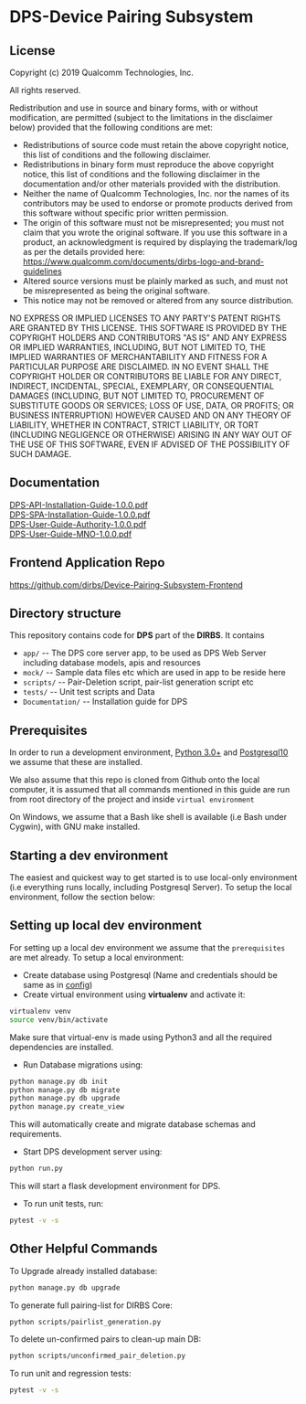 # DPS-Device Pairing Subsystem
## License
Copyright (c) 2019 Qualcomm Technologies, Inc.

All rights reserved.

Redistribution and use in source and binary forms, with or without modification, are permitted (subject to the limitations in the disclaimer below) provided that the following conditions are met:

* Redistributions of source code must retain the above copyright notice, this list of conditions and the following disclaimer.
* Redistributions in binary form must reproduce the above copyright notice, this list of conditions and the following disclaimer in the documentation and/or other materials provided with the distribution.
* Neither the name of Qualcomm Technologies, Inc. nor the names of its contributors may be used to endorse or promote products derived from this software without specific prior written permission.
* The origin of this software must not be misrepresented; you must not claim that you wrote the original software. If you use this software in a product, an acknowledgment is required by displaying the trademark/log as per the details provided here: https://www.qualcomm.com/documents/dirbs-logo-and-brand-guidelines
* Altered source versions must be plainly marked as such, and must not be misrepresented as being the original software.
* This notice may not be removed or altered from any source distribution.

NO EXPRESS OR IMPLIED LICENSES TO ANY PARTY'S PATENT RIGHTS ARE GRANTED BY THIS LICENSE. THIS SOFTWARE IS PROVIDED BY THE COPYRIGHT HOLDERS AND CONTRIBUTORS "AS IS" AND ANY EXPRESS OR IMPLIED WARRANTIES, INCLUDING, BUT NOT LIMITED TO, THE IMPLIED WARRANTIES OF MERCHANTABILITY AND FITNESS FOR A PARTICULAR PURPOSE ARE DISCLAIMED. IN NO EVENT SHALL THE COPYRIGHT HOLDER OR CONTRIBUTORS BE LIABLE FOR ANY DIRECT, INDIRECT, INCIDENTAL, SPECIAL, EXEMPLARY, OR CONSEQUENTIAL DAMAGES (INCLUDING, BUT NOT LIMITED TO, PROCUREMENT OF SUBSTITUTE GOODS OR SERVICES; LOSS OF USE, DATA, OR PROFITS; OR BUSINESS INTERRUPTION) HOWEVER CAUSED AND ON ANY THEORY OF LIABILITY, WHETHER IN CONTRACT, STRICT LIABILITY, OR TORT (INCLUDING NEGLIGENCE OR OTHERWISE) ARISING IN ANY WAY OUT OF THE USE OF THIS SOFTWARE, EVEN IF ADVISED OF THE POSSIBILITY OF SUCH DAMAGE.


## Documentation
[DPS-API-Installation-Guide-1.0.0.pdf](https://github.com/dirbs/Documentation/blob/master/Device-Pairing-Subsystem/DPS-API-Installation-Guide-1.0.0.pdf)<br />
[DPS-SPA-Installation-Guide-1.0.0.pdf](https://github.com/dirbs/Documentation/blob/master/Device-Pairing-Subsystem/DPS-SPA-Installation-Guide-1.0.0.pdf) <br />
[DPS-User-Guide-Authority-1.0.0.pdf](https://github.com/dirbs/Documentation/blob/master/Device-Pairing-Subsystem/DPS-User-Guide-Authority-1.0.0.pdf)<br />
[DPS-User-Guide-MNO-1.0.0.pdf](https://github.com/dirbs/Documentation/blob/master/Device-Pairing-Subsystem/DPS-User-Guide-MNO-1.0.0.pdf)<br />

## Frontend Application Repo
https://github.com/dirbs/Device-Pairing-Subsystem-Frontend

## Directory structure
This repository contains code for **DPS** part of the **DIRBS**. It contains
* ``app/`` -- The DPS core server app, to be used as DPS Web Server including database models, apis and resources
* ``mock/`` -- Sample data files etc which are used in app to be reside here
* ``scripts/`` -- Pair-Deletion script, pair-list generation script etc
* ``tests/`` -- Unit test scripts and Data
* ``Documentation/`` -- Installation guide for DPS

## Prerequisites
In order to run a development environment, [Python 3.0+](https://www.python.org/download/releases/3.0/) and
[Postgresql10](https://www.postgresql.org/about/news/1786/) we assume that these are installed.

We also assume that this repo is cloned from Github onto the local computer, it is assumed that
all commands mentioned in this guide are run from root directory of the project and inside
```virtual environment```

On Windows, we assume that a Bash like shell is available (i.e Bash under Cygwin), with GNU make installed.

## Starting a dev environment
The easiest and quickest way to get started is to use local-only environment (i.e everything runs locally, including
Postgresql Server). To setup the local environment, follow the section below:

## Setting up local dev environment
For setting up a local dev environment we assume that the ```prerequisites``` are met already. To setup a local
environment:
* Create database using Postgresql (Name and credentials should be same as in [config](mock/test-config.ini))
* Create virtual environment using **virtualenv** and activate it:
```bash
virtualenv venv
source venv/bin/activate
```
Make sure that virtual-env is made using Python3 and all the required dependencies are installed.
* Run Database migrations using:
```bash
python manage.py db init
python manage.py db migrate
python manage.py db upgrade
python manage.py create_view
```
This will automatically create and migrate database schemas and requirements.

* Start DPS development server using:
```bash
python run.py
```
This will start a flask development environment for DPS.

* To run unit tests, run:
```bash
pytest -v -s
```

## Other Helpful Commands


To Upgrade already installed database:
```bash
python manage.py db upgrade
```


To generate full pairing-list for DIRBS Core:
```bash
python scripts/pairlist_generation.py
```

To delete un-confirmed pairs to clean-up main DB:
```bash
python scripts/unconfirmed_pair_deletion.py
```

To run unit and regression tests:
```bash
pytest -v -s
```


